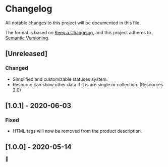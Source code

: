 # Changelog
All notable changes to this project will be documented in this file.

The format is based on [Keep a Changelog](https://keepachangelog.com/en/1.0.0/),
and this project adheres to [Semantic Versioning](https://semver.org/spec/v2.0.0.html).

## [Unreleased]
### Changed
- Simplified and customizable statuses system.
- Resource can show other data if it is are single or collection. (Resources 2.0)


## [1.0.1] - 2020-06-03
### Fixed
- HTML tags will now be removed from the product description.


## [1.0.0] - 2020-05-14
🎉
